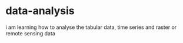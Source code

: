 # data-analysis
i am learning how to analyse the tabular data, time series and raster or remote sensing data
